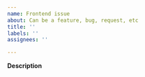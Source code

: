 ```yaml
---
name: Frontend issue
about: Can be a feature, bug, request, etc
title: ''
labels: ''
assignees: ''

---
```


**Description**
